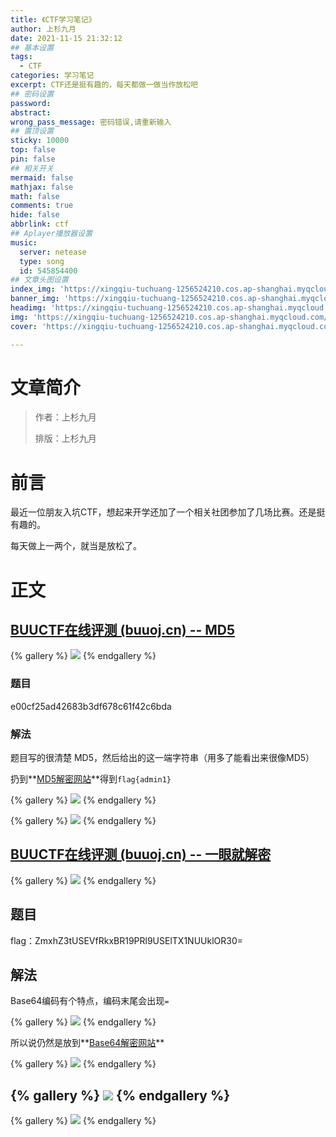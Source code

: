 ```yaml
---
title: 《CTF学习笔记》
author: 上杉九月
date: 2021-11-15 21:32:12
## 基本设置
tags:
  - CTF
categories: 学习笔记
excerpt: CTF还是挺有趣的，每天都做一做当作放松吧
## 密码设置
password: 
abstract: 
wrong_pass_message: 密码错误,请重新输入
## 置顶设置
sticky: 10000
top: false
pin: false
## 相关开关
mermaid: false
mathjax: false
math: false
comments: true
hide: false
abbrlink: ctf
## Aplayer播放器设置
music:
  server: netease
  type: song
  id: 545854400
## 文章头图设置
index_img: 'https://xingqiu-tuchuang-1256524210.cos.ap-shanghai.myqcloud.com/5199/Wallpaper/4.jpg'
banner_img: 'https://xingqiu-tuchuang-1256524210.cos.ap-shanghai.myqcloud.com/5199/Wallpaper/4.jpg'
headimg: 'https://xingqiu-tuchuang-1256524210.cos.ap-shanghai.myqcloud.com/5199/Wallpaper/4.jpg'
img: 'https://xingqiu-tuchuang-1256524210.cos.ap-shanghai.myqcloud.com/5199/Wallpaper/4.jpg'
cover: 'https://xingqiu-tuchuang-1256524210.cos.ap-shanghai.myqcloud.com/5199/Wallpaper/4.jpg'

---
```


# 文章简介

> 作者：上杉九月
>
> 排版：上杉九月

# 前言

最近一位朋友入坑CTF，想起来开学还加了一个相关社团参加了几场比赛。还是挺有趣的。

每天做上一两个，就当是放松了。

# 正文

## [BUUCTF在线评测 (buuoj.cn) -- MD5](https://buuoj.cn/challenges#MD5)

{% gallery %}
![](https://xingqiu-tuchuang-1256524210.cos.ap-shanghai.myqcloud.com/5199/CTF_Crypto/1.png)
{% endgallery %}

### 题目

e00cf25ad42683b3df678c61f42c6bda

### 解法

题目写的很清楚 MD5，然后给出的这一端字符串（用多了能看出来很像MD5）

扔到**[MD5解密网站](https://www.cmd5.com/)**得到`flag{admin1}`

{% gallery %}
![](https://xingqiu-tuchuang-1256524210.cos.ap-shanghai.myqcloud.com/5199/CTF_Crypto/2.png)
{% endgallery %}

{% gallery %}
![](https://xingqiu-tuchuang-1256524210.cos.ap-shanghai.myqcloud.com/5199/CTF_Crypto/3.png)
{% endgallery %}

## [BUUCTF在线评测 (buuoj.cn) -- 一眼就解密](https://buuoj.cn/challenges#一眼就解密)

{% gallery %}
![](https://xingqiu-tuchuang-1256524210.cos.ap-shanghai.myqcloud.com/5199/CTF_Crypto/4.png)
{% endgallery %}

## 题目

flag：ZmxhZ3tUSEVfRkxBR19PRl9USElTX1NUUklOR30=

## 解法

Base64编码有个特点，编码末尾会出现`=`

{% gallery %}
![](https://xingqiu-tuchuang-1256524210.cos.ap-shanghai.myqcloud.com/5199/CTF_Crypto/5.png)
{% endgallery %}

所以说仍然是放到**[Base64解密网站](https://www.qqxiuzi.cn/bianma/base64.htm)**

{% gallery %}
![](https://xingqiu-tuchuang-1256524210.cos.ap-shanghai.myqcloud.com/5199/CTF_Crypto/6.png)
{% endgallery %}

{% gallery %}
![](https://xingqiu-tuchuang-1256524210.cos.ap-shanghai.myqcloud.com/5199/CTF_Crypto/7.png)
{% endgallery %}
---

{% gallery %}
![](https://xingqiu-tuchuang-1256524210.cos.ap-shanghai.myqcloud.com/5199/about_me.png)
{% endgallery %}
